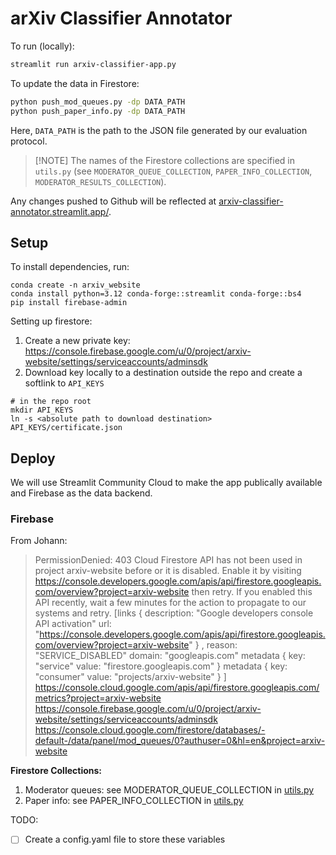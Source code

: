# arXiv Classifier Annotator

To run (locally):
```bash
streamlit run arxiv-classifier-app.py
```

To update the data in Firestore:

```bash
python push_mod_queues.py -dp DATA_PATH
python push_paper_info.py -dp DATA_PATH
```

Here, `DATA_PATH` is the path to the JSON file generated by our evaluation protocol.

> \[!NOTE\]
> The names of the Firestore collections are specified in `utils.py` (see `MODERATOR_QUEUE_COLLECTION`, `PAPER_INFO_COLLECTION`, `MODERATOR_RESULTS_COLLECTION`).

Any changes pushed to Github will be reflected at [arxiv-classifier-annotator.streamlit.app/](https://arxiv-classifier-annotator.streamlit.app/).

## Setup

To install dependencies, run:
```
conda create -n arxiv_website
conda install python=3.12 conda-forge::streamlit conda-forge::bs4
pip install firebase-admin
```

Setting up firestore:
1. Create a new private key:
https://console.firebase.google.com/u/0/project/arxiv-website/settings/serviceaccounts/adminsdk
2. Download key locally to a destination outside the repo and create a softlink to `API_KEYS`
```
# in the repo root
mkdir API_KEYS
ln -s <absolute path to download destination> API_KEYS/certificate.json
```

## Deploy

We will use Streamlit Community Cloud to make the app publically available and Firebase as the data backend.

### Firebase

From Johann:
> PermissionDenied: 403 Cloud Firestore API has not been used in project arxiv-website before or it is disabled. Enable it by visiting https://console.developers.google.com/apis/api/firestore.googleapis.com/overview?project=arxiv-website then retry. If you enabled this API recently, wait a few minutes for the action to propagate to our systems and retry. [links { description: "Google developers console API activation" url: "https://console.developers.google.com/apis/api/firestore.googleapis.com/overview?project=arxiv-website" } , reason: "SERVICE_DISABLED" domain: "googleapis.com" metadata { key: "service" value: "firestore.googleapis.com" } metadata { key: "consumer" value: "projects/arxiv-website" } ]
https://console.cloud.google.com/apis/api/firestore.googleapis.com/metrics?project=arxiv-website
https://console.firebase.google.com/u/0/project/arxiv-website/settings/serviceaccounts/adminsdk
https://console.cloud.google.com/firestore/databases/-default-/data/panel/mod_queues/0?authuser=0&hl=en&project=arxiv-website

**Firestore Collections:**
1. Moderator queues: see MODERATOR_QUEUE_COLLECTION in [utils.py](utils.py)
2. Paper info: see PAPER_INFO_COLLECTION in [utils.py](utils.py)

TODO:
- [ ] Create a config.yaml file to store these variables
